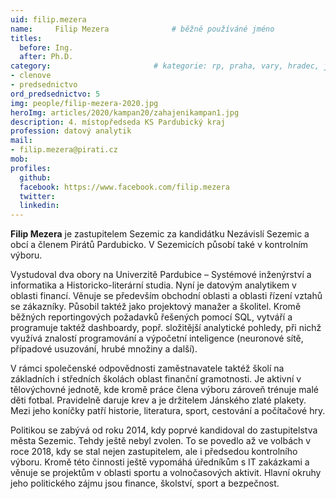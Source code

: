 ```yaml
---
uid: filip.mezera
name:     Filip Mezera      		# běžně používáné jméno
titles:
  before: Ing.
  after: Ph.D.
category:                 		# kategorie: rp, praha, vary, hradec, jmk, senat
- clenove
- predsednictvo
ord_predsednictvo: 5
img: people/filip-mezera-2020.jpg
heroImg: articles/2020/kampan20/zahajenikampan1.jpg
description: 4. místopředseda KS Pardubický kraj
profession: datový analytik
mail:
- filip.mezera@pirati.cz
mob:
profiles:
  github:
  facebook: https://www.facebook.com/filip.mezera
  twitter:
  linkedin:
---
```


**Filip Mezera** je zastupitelem Sezemic za kandidátku Nezávislí Sezemic a obcí a členem Pirátů Pardubicko. V Sezemicích působí také v kontrolním výboru.

Vystudoval dva obory na Univerzitě Pardubice – Systémové inženýrství a informatika a Historicko-literární studia. Nyní je datovým analytikem v oblasti financí. Věnuje se především obchodní oblasti a oblasti řízení vztahů se zákazníky. Působil taktéž jako projektový manažer a školitel. Kromě běžných reportingových požadavků řešených pomocí SQL, vytváří a programuje taktéž dashboardy, popř. složitější analytické pohledy, při nichž využívá znalostí programování a výpočetní inteligence (neuronové sítě, případové usuzování, hrubé množiny a další).

V rámci společenské odpovědnosti zaměstnavatele taktéž školí na základních i středních školách oblast finanční gramotnosti. Je aktivní v tělovýchovné jednotě, kde kromě práce člena výboru zároveň trénuje malé děti fotbal. Pravidelně daruje krev a je držitelem Jánského zlaté plakety. Mezi jeho koníčky patří historie, literatura, sport, cestování a počítačové hry.

Politikou se zabývá od roku 2014, kdy poprvé kandidoval do zastupitelstva města Sezemic. Tehdy ještě nebyl zvolen. To se povedlo až ve volbách v roce 2018, kdy se stal nejen zastupitelem, ale i předsedou kontrolního výboru. Kromě této činnosti ještě vypomáhá úředníkům s IT zakázkami a věnuje se projektům v oblasti sportu a volnočasových aktivit. Hlavní okruhy jeho politického zájmu jsou finance, školství, sport a bezpečnost.
